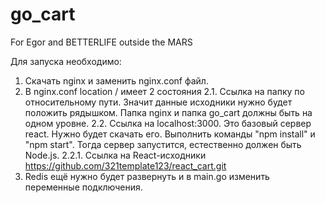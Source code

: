 # go_cart
For Egor and BETTERLIFE outside the MARS

Для запуска необходимо:
1. Скачать nginx и заменить nginx.conf файл.
2. В nginx.conf location / имеет 2 состояния
2.1. Ссылка на папку по относительному пути. Значит данные исходники нужно будет положить рядышком. Папка nginx и папка go_cart должны быть на одном уровне.
2.2. Ссылка на localhost:3000. Это базовый сервер react. Нужно будет скачать его. Выполнить команды "npm install" и "npm start". Тогда сервер запустится, естественно должен быть Node.js.
2.2.1. Ссылка на React-исходники https://github.com/321template123/react_cart.git
3. Redis ещё нужно будет развернуть и в main.go изменить переменные подключения.
